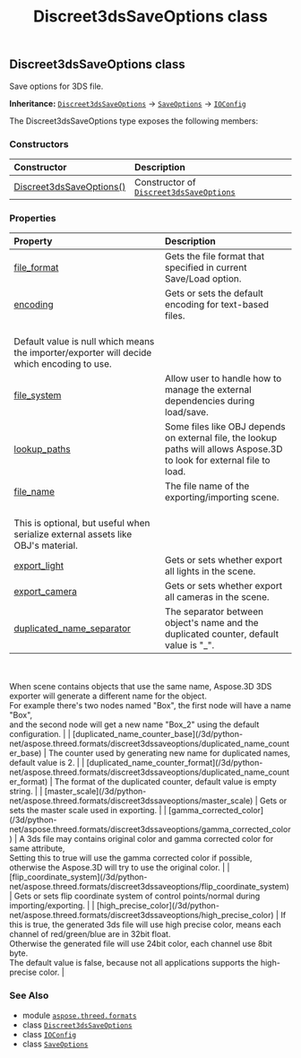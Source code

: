 ﻿---
title: Discreet3dsSaveOptions class
second_title: Aspose.3D for Python via .NET API References
description: 
type: docs
weight: 50
url: /python-net/aspose.threed.formats/discreet3dssaveoptions/
is_root: false
---

## Discreet3dsSaveOptions class

Save options for 3DS file.



**Inheritance:** [`Discreet3dsSaveOptions`](/3d/python-net/aspose.threed.formats/discreet3dssaveoptions) → 
[`SaveOptions`](/3d/python-net/aspose.threed.formats/saveoptions) → 
[`IOConfig`](/3d/python-net/aspose.threed.formats/ioconfig)



The Discreet3dsSaveOptions type exposes the following members:

### Constructors
| Constructor | Description |
| :- | :- |
| [Discreet3dsSaveOptions()](/3d/python-net/aspose.threed.formats/discreet3dssaveoptions/__init__/#) | Constructor of [`Discreet3dsSaveOptions`](/3d/python-net/aspose.threed.formats/discreet3dssaveoptions) |


### Properties
| Property | Description |
| :- | :- |
| [file_format](/3d/python-net/aspose.threed.formats/discreet3dssaveoptions/file_format) | Gets the file format that specified in current Save/Load option. |
| [encoding](/3d/python-net/aspose.threed.formats/discreet3dssaveoptions/encoding) | Gets or sets the default encoding for text-based files.<br/>Default value is null which means the importer/exporter will decide which encoding to use. |
| [file_system](/3d/python-net/aspose.threed.formats/discreet3dssaveoptions/file_system) | Allow user to handle how to manage the external dependencies during load/save. |
| [lookup_paths](/3d/python-net/aspose.threed.formats/discreet3dssaveoptions/lookup_paths) | Some files like OBJ depends on external file, the lookup paths will allows Aspose.3D to look for external file to load. |
| [file_name](/3d/python-net/aspose.threed.formats/discreet3dssaveoptions/file_name) | The file name of the exporting/importing scene.<br/>This is optional, but useful when serialize external assets like OBJ's material. |
| [export_light](/3d/python-net/aspose.threed.formats/discreet3dssaveoptions/export_light) | Gets or sets whether export all lights in the scene. |
| [export_camera](/3d/python-net/aspose.threed.formats/discreet3dssaveoptions/export_camera) | Gets or sets whether export all cameras in the scene. |
| [duplicated_name_separator](/3d/python-net/aspose.threed.formats/discreet3dssaveoptions/duplicated_name_separator) | The separator between object's name and the duplicated counter, default value is "_".<br/><br/>When scene contains objects that use the same name, Aspose.3D 3DS exporter will generate a different name for the object.<br/>For example there's two nodes named "Box", the first node will have a name "Box",<br/>and the second node will get a new name "Box_2" using the default configuration. |
| [duplicated_name_counter_base](/3d/python-net/aspose.threed.formats/discreet3dssaveoptions/duplicated_name_counter_base) | The counter used by generating new name for duplicated names, default value is 2. |
| [duplicated_name_counter_format](/3d/python-net/aspose.threed.formats/discreet3dssaveoptions/duplicated_name_counter_format) | The format of the duplicated counter, default value is empty string. |
| [master_scale](/3d/python-net/aspose.threed.formats/discreet3dssaveoptions/master_scale) | Gets or sets the master scale used in exporting. |
| [gamma_corrected_color](/3d/python-net/aspose.threed.formats/discreet3dssaveoptions/gamma_corrected_color) | A 3ds file may contains original color and gamma corrected color for same attribute,<br/>Setting this to true will use the gamma corrected color if possible, <br/>otherwise the Aspose.3D will try to use the original color. |
| [flip_coordinate_system](/3d/python-net/aspose.threed.formats/discreet3dssaveoptions/flip_coordinate_system) | Gets or sets flip coordinate system of control points/normal during importing/exporting. |
| [high_precise_color](/3d/python-net/aspose.threed.formats/discreet3dssaveoptions/high_precise_color) | If this is true, the generated 3ds file will use high precise color, means each channel of red/green/blue are in 32bit float.<br/>Otherwise the generated file will use 24bit color, each channel use 8bit byte.<br/>The default value is false, because not all applications supports the high-precise color. |



### See Also
* module [`aspose.threed.formats`](..)
* class [`Discreet3dsSaveOptions`](/3d/python-net/aspose.threed.formats/discreet3dssaveoptions)
* class [`IOConfig`](/3d/python-net/aspose.threed.formats/ioconfig)
* class [`SaveOptions`](/3d/python-net/aspose.threed.formats/saveoptions)
